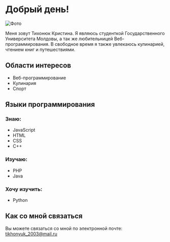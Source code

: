 # Добрый день!

![Фото]([https://vesti42.ru/wp-content/uploads/2023/08/anime.jpg](https://vesti42.ru/wp-content/uploads/2023/08/anime.jpg))

Меня зовут Тихонюк Кристина. Я являюсь  студенткой Государственного Университета Молдовы, а так же любительницей Веб-программирования. В свободное время я также увлекаюсь кулинарией, чтением книг и путешествиями.

## Области интересов
- Веб-программирование
- Кулинария
- Спорт

## Языки программирования
### Знаю:
- JavaScript
- HTML
- CSS
- C++

### Изучаю:
- PHP
- Java
  

### Хочу изучить:
- Python

## Как со мной связаться
Вы можете связаться со мной по электронной почте: tikhonyuk_2003@mail.ru


